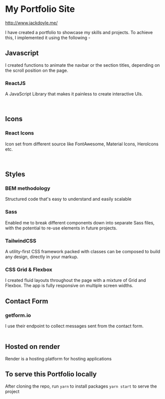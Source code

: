 # My Portfolio Site

http://www.jackdoyle.me/

I have created a portfolio to showcase my skills and projects. To achieve this, I implemented it using the following - 


## Javascript 
I created functions to animate the navbar or the section titles, depending on the scroll position on the page.

### ReactJS
A JavaScript Library that makes it painless to create interactive UIs.

<br>

## Icons
### React Icons 
Icon set from different source like FontAwesome, Material Icons, HeroIcons etc.

<br>

## Styles 

### BEM methodology 
Structured code that's easy to understand and easily scalable

### Sass
Enabled me to break different components down into separate Sass files, with the potential to re-use elements in future projects.

### TailwindCSS
A utility-first CSS framework packed with classes can be composed to build any design, directly in your markup.


### CSS Grid & Flexbox 
I created fluid layouts throughout the page with a mixture of Grid and Flexbox. The app is fully responsive on multiple screen widths.


## Contact Form
### getform.io
I use their endpoint to collect messages sent from the contact form.
<br><br>

## Hosted on render
Render is a hosting platform for hosting applications


## To serve this Portfolio locally
After cloning the repo, run 
`yarn` to install packages
`yarn start` to serve the project